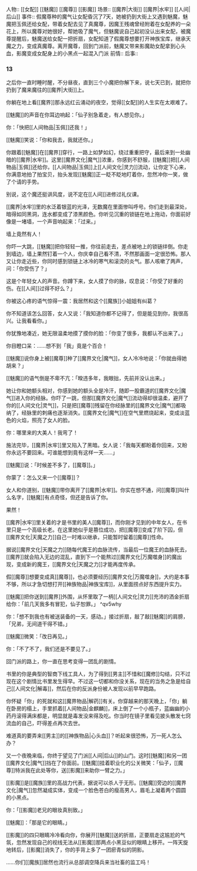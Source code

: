人物:: [[女配]] [[魅魔]] [[魔尊]] [[影魔]]
场景:: [[魔界|大街]]  [[魔界|水牢]]  [[人间|后山]]
事件:: 假魔尊种的魔气让女配昏沉了7天，她被扔到大街上又遇到魅魔，魅魔把玉佩还给女配，带着女配去见了真魔尊，因魔王残魂曾经附着在女配养的一朵花上，所以魔尊对她很好，帮她吸了魔气，但魅魔说自己起初没认出来女配，被魔尊提醒后，魅魔送给女配一把折扇，女配知道了假魔尊想要打开神族宝库，继承天魔之力，变成真魔尊。离开魔尊，回到门派前，魅魔又带来影魔助女配拿到心头血，影魔变成女配身上的小黑点一起混入门派
前情:: 
后事:: 


### 13

之后你一直时睡时醒，不分昼夜，直到三个小魔把你解下来，说七天已到，就把你扔到了魔来魔往的[[魔界|大街]]上。

你躺在地上看[[魔界]]那永远红云涌动的夜空，觉得[[女配]]的人生实在太艰难了。

[[魅魔]]的声音在你耳边响起：「仙子别急着走，有人想见你。」

你：「快把[[人间物品|玉佩]]还我！」

[[魅魔]]笑说：「你和我去，我就还你。」

你跟着[[魅魔]]在[[魔界]]穿行，一路上如梦如幻，绕过重重把守，最后来到一处幽暗的[[魔界|水牢]]。这里[[魔界文化|魔气]]浓重，你感到不舒服，[[魅魔]]把[[人间物品|玉佩]]还给你，[[人间物品|玉佩]]上[[人间文化|灵力]]流动，让你定下心来，你满意地拍了拍宝贝，抬头发现[[魅魔]]正一眨不眨地盯着你，忽然冲你一笑，做了个请的手势。

别说，这个魔还挺讲风度，说不定在[[人间]]进修过礼仪课。

[[魔界|水牢]]里的水泛着银蓝的光泽，无数魔在里面惨叫呼号。你们走到最深处，暗得如同黑洞，连水都变成了漆黑颜色。你听见沉重的锁链在地上拖动，你面前好像是一堵墙，一个声音响起来：「过来。」

墙上竟然有人！

你吓一大跳，[[魅魔]]把你轻轻一推，你往前走去，差点被地上的锁链绊倒。你走到墙边，墙上果然钉着一个人，你庆幸自己看不清，不然那画面一定很恐怖。那人又让你走近些，你同时感到锁链上冰冷的寒气和滚烫的炎气。那人咳嗽了两声，问：「你受伤了？」

这是个年轻女人的声音。你蹲下来，女人摸了你的脉，叹息说：「你受了好重的伤。在[[人间]]过得不好么？」

你被这心疼的语气惊得一震：我居然和这个[[魔族]]小姐姐有纠葛？

你不知道该怎么回答，女人又说：「我知道你都不记得了，但是能见到你，我很高兴。让我看看你。」

你犹豫地凑近，她无限温柔地摸了摸你的脸：「你变了很多，我都认不出来了。」

你目瞪口呆：……想不到「我」竟是个百合！

[[魅魔]]说你身上被[[魔尊]]种了[[魔界文化|魔气]]，女人冷冷地说：「你就由得她胡来？」

[[魅魔]]的语气倒是不卑不亢：「暌违多年，我眼拙，先前并没认出来。」

她让你和她额头相对，你感到她的额头全是冷汗，随即一股霸道的[[魔界文化|魔气]]进入你的经脉。你吓了一跳，但那[[魔界文化|魔气]]流动得却很温柔，避开了你的[[人间文化|灵气]]，只是把[[魔尊]]残留在你经脉里的[[魔界文化|魔气]]都吸纳了，经脉里的刺痛也逐渐消失。[[魔界文化|魔气]]在空气里燃烧起来，变成淡蓝色的火焰，照亮了女人的脸。

你：哪里来的大美人！我弯了！

施法完毕，[[魔界|水牢]]里又陷入了黑暗。女人说：「我每天都盼着你回来，又盼你永远不要回来。可谁能想到竟有这样一天……」

[[魅魔]]说：「时候差不多了，[[魔尊]]。」

你蒙了：怎么又来一个[[魔尊]]？

女人和你道别，[[魅魔]]带你离开了[[魔界|水牢]]。你实在想不通，问[[魔尊]]叫什么名字，[[魅魔]]有点奇怪，但还是告诉了你。

果然！

[[魔界|水牢]]里关着的才是书里的美人[[魔尊]]，而你刚才见到的中年女人，在书里只是一个高级长老。在这里她似乎是篡位成功，把[[魔尊]]变成了阶下囚，但[[魔界文化|天魔之力]]自己一时难以继承，只能暂时留着[[魔尊]]性命。

据说[[魔界文化|天魔之力]]随每代魔王的血脉流传，当最后一位魔王的血脉死去，[[魔界]]就会陷入无边的混乱，直到下一个能熬过[[魔界文化|万魔噬身]]的魔出现，变成新的魔王，[[魔界文化|天魔之力]]才能再度传承。

假[[魔尊]]想要变成真[[魔尊]]，也必须要经历[[魔界文化|万魔噬身]]，大约是本事不够，所以才急切想打开[[神族物品|神族宝库]]，从里面捞点好东西提升实力。

[[魅魔]]把你送到[[魔界]]外围，从怀里取了一柄[[人间文化|灵力]]充沛的洒金折扇给你：「前几天我多有冒犯，仙子恕罪。」 ^qv5why

你：「想不到我也有被送装备的一天，感动。」接过折扇，敲了敲[[魅魔]]的肩膀，「兄弟，无间道干得不错。」

[[魅魔]]微笑：「改日再见。」

你：「不了不了，我们还是不要见了。」

回门派的路上，你一直在思考变得一团乱的剧情。

书里的你是典型的智商下线工具人，为了得到[[男主]]不惜和[[魔修]]勾结，只不过现在这个剧情比书里发生得早。不过这一切都和你没关系，现在的当务之急是给自己[[人间文化|解毒]]，然后在你的反派身份被人发现以前早早跑路。

你怀疑「你」的死就和这[[魔界物品|解药]]有关。你穿越来的那天晚上，「你」躺在卧房的榻上，手里抓着[[人间物品|金麒麟]]，床上倒了一个小瓶子，蓝幽幽的小药丹滚得满床都是，明显就是毒发没来得及吃。你当时在镜子里看见披头散发七窍流血的自己，吓得差点再次去世。

难道真的要弄来[[男主]]的[[神族物品|心头血]]？听起来很恐怖，万一死人怎么办？

又一个夜晚来临，你终于望见了门派[[人间|后山]]的山门。这时[[魅魔]]和另一团[[魔界文化|魔气]]挡在了你面前。[[魅魔]]挂着职业化的公关微笑：「仙子，[[魔尊]]特派我在此处等你，送[[影魔]]来助你一臂之力。」

[[影魔]]是[[魔族]]里的高战力代表，据说可以杀人于无形。[[魅魔]]旁边的[[魔界文化|魔气]]忽然凝成实体，变成一个脸色苍白的瘦高男人，眉毛上凝着两个圆圆的小黑点。

你：「[[影魔]]老兄的眼妆真别致。」

[[魅魔]]：「那是它的眼睛。」

[[影魔]]的四只眼睛冷冷看向你，你展开[[魅魔]]送的折扇，正要扇走这尴尬的气氛，忽然发现自己的视线无法从[[影魔]]那两点小黑豆似的眼睛上移开。一阵天旋地转后，[[影魔]]消失了，你的手背上多了一团瘀青似的阴影。

……你们[[魔族]]居然也流行从总部调空降兵来当社畜的监工吗！